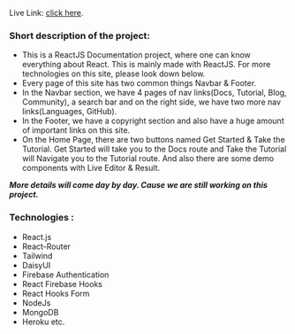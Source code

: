 Live Link: [click here](https://endgame-project1.web.app/).

### Short description of the project:
- This is a ReactJS Documentation project, where one can know everything about React. This is mainly made with ReactJS. For more technologies on this site, please look down below.
- Every page of this site has two common things Navbar & Footer.
- In the Navbar section, we have 4 pages of nav links(Docs, Tutorial, Blog, Community), a search bar and on the right side, we have two more nav links(Languages, GitHub).
- In the Footer, we have a copyright section and also have a huge amount of important links on this site.
- On the Home Page, there are two buttons named Get Started & Take the Tutorial. Get Started will take you to the Docs route and Take the Tutorial will Navigate you to the Tutorial route. And also there are some demo components with Live Editor & Result.

***More details will come day by day. Cause we are still working on this project.***


### Technologies :
- React.js
- React-Router
- Tailwind
- DaisyUI
- Firebase Authentication
- React Firebase Hooks 
- React Hooks Form 
- NodeJs
- MongoDB
- Heroku etc.
